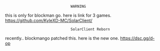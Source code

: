                                   WARNING 
  this is only for blockman go.
  here is link for 3 games.
  https://github.com/KyleXD-MC/SolarClient/
  
                                  SolarClient Reborn
recently.. blockmango patched this. here is the new one.
https://dsc.gg/d-op
